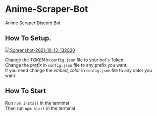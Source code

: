 # Anime-Scraper-Bot
Anime Scraper Discord Bot

## How To Setup.
<a href="https://imgbb.com/"><img src="https://i.ibb.co/mvJFvqh/Screenshot-2021-10-13-132020.png" alt="Screenshot-2021-10-13-132020" border="0"></a>

Change the *TOKEN* in `config.json` file to your bot's Token. </br>
Change the *prefix* in `config.json` file to any prefix you want. </br>
If you need change the *embed_color* in `config.json` file to any color you want.

## How To Start
Run `npm install` in the terminal </br>
Then run `npm start` in the terminal

